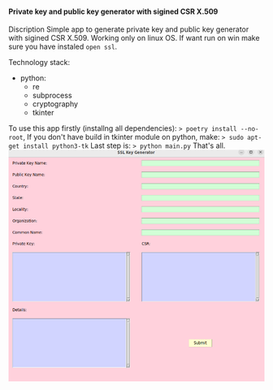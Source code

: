 #### Private key and public key generator with sigined CSR X.509
Discription
Simple app to generate private key and public key generator with sigined CSR X.509.
Working only on linux OS. If want run on win make sure you have instaled 
`open ssl`. 


Technology stack:
- python:
    - re
    - subprocess
    - cryptography
    - tkinter

To use this app firstly (installng all dependencies):
`> poetry install --no-root`,
If you don't have build in tkinter module on python, make:
`> sudo apt-get install python3-tk`
Last step is:
`> python main.py`
That's all.
![Alt Text](https://github.com/yellowBunnyy/key_gen/blob/master/p.png)
